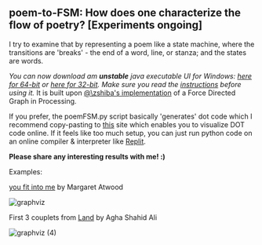  ## poem-to-FSM: How does one characterize the flow of poetry? [Experiments ongoing]
I try to examine that by representing a poem like a state machine, where the transitions are 'breaks' - the end of a word, line, or stanza; and the states are words. 

_You can now download am **unstable** java executable UI for Windows: [here for 64-bit](https://github.com/cosmicbhejafry/poem-to-FSM/tree/main/processing_JavaExecutable/invoker/application.windows64) or [here for 32-bit](https://github.com/cosmicbhejafry/poem-to-FSM/tree/main/processing_JavaExecutable/invoker/application.windows32). Make sure you read the [instructions](https://github.com/cosmicbhejafry/poem-to-FSM/blob/main/processing_JavaExecutable/invoker/instruct.md) before using it._ It is built upon [@\zshiba's implementation](https://github.com/zshiba/visualization) of a Force Directed Graph in Processing.

If you prefer, the poemFSM.py script basically 'generates' dot code which I recommend copy-pasting to [this](https://dreampuf.github.io/GraphvizOnline/#digraph%20G%20%7B%0A%0A%7D) site which enables you to visualize DOT code online. If it feels like too much setup, you can just run python code on an online compiler & interpreter like [Replit](https://replit.com/new/python3). 

**Please share any interesting results with me! :)**

Examples:

[you fit into me](https://www.poetryfoundation.org/poems/151653/you-fit-into-me) by Margaret Atwood

![graphviz](https://user-images.githubusercontent.com/47458458/123553482-faf08680-d798-11eb-81e1-4fdf0a37c653.png)

First 3 couplets from [Land](https://www.poetryfoundation.org/poetrymagazine/poems/41227/land) by Agha Shahid Ali

![graphviz (4)](https://user-images.githubusercontent.com/47458458/123553961-80753600-d79b-11eb-9f1d-2b2639b7473e.png)

